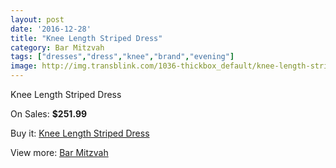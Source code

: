 ```yaml
---
layout: post
date: '2016-12-28'
title: "Knee Length Striped Dress"
category: Bar Mitzvah
tags: ["dresses","dress","knee","brand","evening"]
image: http://img.transblink.com/1036-thickbox_default/knee-length-striped-dress.jpg
---
```

Knee Length Striped Dress

On Sales: **$251.99**
<a href="https://www.transblink.com/en/bar-mitzvah/301-knee-length-striped-dress.html"><amp-img layout="responsive" width="600" height="600" src="//img.transblink.com/1036-thickbox_default/knee-length-striped-dress.jpg" alt="Knee Length Striped Dress 0" /></a>
<a href="https://www.transblink.com/en/bar-mitzvah/301-knee-length-striped-dress.html"><amp-img layout="responsive" width="600" height="600" src="//img.transblink.com/1038-thickbox_default/knee-length-striped-dress.jpg" alt="Knee Length Striped Dress 1" /></a>
<a href="https://www.transblink.com/en/bar-mitzvah/301-knee-length-striped-dress.html"><amp-img layout="responsive" width="600" height="600" src="//img.transblink.com/1037-thickbox_default/knee-length-striped-dress.jpg" alt="Knee Length Striped Dress 2" /></a>

Buy it: [Knee Length Striped Dress](https://www.transblink.com/en/bar-mitzvah/301-knee-length-striped-dress.html "Knee Length Striped Dress")

View more: [Bar Mitzvah](https://www.transblink.com/en/2-bar-mitzvah "Bar Mitzvah")